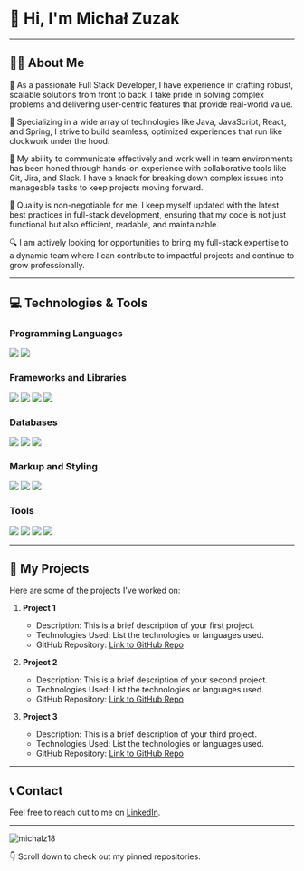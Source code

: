# 👋 Hi, I'm Michał Zuzak

---

## 👨‍💼 About Me

🚀 As a passionate Full Stack Developer, I have experience in crafting robust, scalable solutions from front to back. I take pride in solving complex problems and delivering user-centric features that provide real-world value.

🌱 Specializing in a wide array of technologies like Java, JavaScript, React, and Spring, I strive to build seamless, optimized experiences that run like clockwork under the hood.

👯 My ability to communicate effectively and work well in team environments has been honed through hands-on experience with collaborative tools like Git, Jira, and Slack. I have a knack for breaking down complex issues into manageable tasks to keep projects moving forward.

🌟 Quality is non-negotiable for me. I keep myself updated with the latest best practices in full-stack development, ensuring that my code is not just functional but also efficient, readable, and maintainable.

🔍 I am actively looking for opportunities to bring my full-stack expertise to a dynamic team where I can contribute to impactful projects and continue to grow professionally.

---

## 💻 Technologies & Tools

### Programming Languages
<img src="https://img.shields.io/badge/Java-ED8B00?style=for-the-badge&logo=java&logoColor=white"/> <img src="https://img.shields.io/badge/JavaScript-F7DF1E?style=for-the-badge&logo=javascript&logoColor=black"/>

### Frameworks and Libraries
<img src="https://img.shields.io/badge/Spring-6DB33F?style=for-the-badge&logo=spring&logoColor=white"/> <img src="https://img.shields.io/badge/Hibernate-59666C?style=for-the-badge&logo=hibernate&logoColor=white"/> <img src="https://img.shields.io/badge/React-61DAFB?style=for-the-badge&logo=react&logoColor=black"/> <img src="https://img.shields.io/badge/Express.js-000000?style=for-the-badge&logo=express&logoColor=white"/>

### Databases
<img src="https://img.shields.io/badge/MongoDB-4EA94B?style=for-the-badge&logo=mongodb&logoColor=white"/> <img src="https://img.shields.io/badge/MySQL-00000F?style=for-the-badge&logo=mysql&logoColor=white"/> <img src="https://img.shields.io/badge/Postgres-316192?style=for-the-badge&logo=postgresql&logoColor=white"/>

### Markup and Styling
<img src="https://img.shields.io/badge/HTML-239120?style=for-the-badge&logo=html5&logoColor=white"/> <img src="https://img.shields.io/badge/CSS-264de4?style=for-the-badge&logo=css3&logoColor=white"/> <img src="https://img.shields.io/badge/MaterialUI-0081CB?style=for-the-badge&logo=material-ui&logoColor=white"/>

###  Tools
<img src="https://img.shields.io/badge/Git-F05032?style=for-the-badge&logo=git&logoColor=white"/> <img src="https://img.shields.io/badge/Jira-0052CC?style=for-the-badge&logo=Jira&logoColor=white"/> <img src="https://img.shields.io/badge/Slack-4A154B?style=for-the-badge&logo=slack&logoColor=white"/> <img src="https://img.shields.io/badge/Figma-F24E1E?style=for-the-badge&logo=figma&logoColor=white"/>

---

## 🚀 My Projects

Here are some of the projects I've worked on:

1. **Project 1**
   - Description: This is a brief description of your first project.
   - Technologies Used: List the technologies or languages used.
   - GitHub Repository: [Link to GitHub Repo](URL)

2. **Project 2**
   - Description: This is a brief description of your second project.
   - Technologies Used: List the technologies or languages used.
   - GitHub Repository: [Link to GitHub Repo](URL)

3. **Project 3**
   - Description: This is a brief description of your third project.
   - Technologies Used: List the technologies or languages used.
   - GitHub Repository: [Link to GitHub Repo](URL)


---

## 📞 Contact

Feel free to reach out to me on [LinkedIn](www.linkedin.com/in/michał-zuzak-2a8969295).

---
<p><img align="center" src="https://github-readme-streak-stats.herokuapp.com/?user=michalz18&" alt="michalz18" /></p>

👇 Scroll down to check out my pinned repositories.

